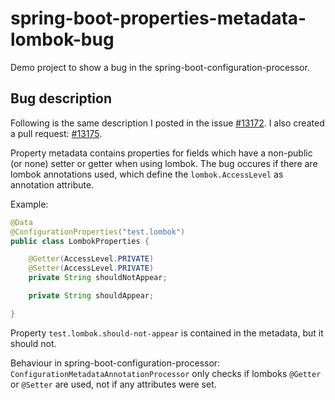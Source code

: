 # spring-boot-properties-metadata-lombok-bug

Demo project to show a bug in the spring-boot-configuration-processor.

## Bug description

Following is the same description I posted in the issue [#13172](https://github.com/spring-projects/spring-boot/issues/13172). I also created a pull request: [#13175](https://github.com/spring-projects/spring-boot/pull/13175).

Property metadata contains properties for fields which have a non-public (or none) setter or getter when using lombok. The bug occures if 
there are lombok annotations used, which define the `lombok.AccessLevel` as annotation attribute.

Example:

```java 
@Data
@ConfigurationProperties("test.lombok")
public class LombokProperties {

	@Getter(AccessLevel.PRIVATE)
	@Setter(AccessLevel.PRIVATE)
	private String shouldNotAppear;

	private String shouldAppear;

}
```

Property `test.lombok.should-not-appear` is contained in the metadata, but it should not.

Behaviour in spring-boot-configuration-processor: `ConfigurationMetadataAnnotationProcessor` only checks if lomboks `@Getter` or `@Setter` are used, not if any attributes were set.

